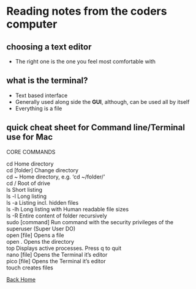 # Reading notes from the coders computer

## choosing a text editor

- The right one is the one you feel most comfortable with

## what is the terminal?

 - Text based interface
 - Generally used along side the **GUI**, although, can be used all by itself
 - Everything is a file
 
## quick cheat sheet for Command line/Terminal use for Mac

CORE COMMANDS

cd  Home directory <br>
cd [folder] 	Change directory <br>
cd ~	Home directory, e.g. ‘cd ~/folder/’ <br>
cd /	Root of drive <br>
ls	Short listing <br>
ls -l	Long listing <br>
ls -a	Listing incl. hidden files <br>
ls -lh	Long listing with Human readable file sizes <br>
ls -R	Entire content of folder recursively <br>
sudo [command]	Run command with the security privileges of the superuser (Super User DO) <br>
open [file]	Opens a file <br>
open .	Opens the directory <br>
top	Displays active processes. Press q to quit <br>
nano [file]	Opens the Terminal it’s editor <br>
pico [file]	Opens the Terminal it’s editor <br>
touch creates files<br>

[Back Home](README.md)
